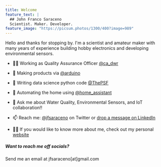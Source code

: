 ```yaml
---
title: Welcome
feature_text: |
  ## John Franco Saraceno
  Scientist. Maker. Developer.
feature_image: "https://picsum.photos/1300/400?image=989"
---
```


Hello and thanks for stopping by. I'm a scientist and amateur maker with many years of experience building hobby electronics and developing environmental sensors.

- :man_scientist: Working as Quality Assurance Officer [@ca_dwr](https://twitter.com/ca_dwr)
  
- :construction: Making products via [@arduino](https://twitter.com/arduino)

- :pencil: Writing data science python code [@ThePSF](https://twitter.com/ThePSF)
  
- :seedling: Automating the home using [@home_assistant](https://twitter.com/home_assistant)
  
- :speech_balloon: Ask me about Water Quality, Environmental Sensors, and IoT collaboration!!

- :mailbox: Reach me: [@jfsaraceno](https://twitter.com/jfsaraceno) on Twitter or [drop a message on LinkedIn](https://www.linkedin.com/in/john-franco-saraceno-7a780751/)

- :man_technologist: If you would like to know more about me, check out my personal [website](https://john-franco-sarceno.netlify.app) 
##### Want to reach me off socials?
Send me an email at jfsaraceno[at]gmail.com

